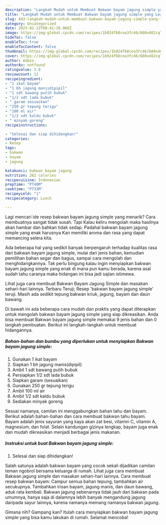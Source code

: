 ```yaml
---
description: "Langkah Mudah untuk Membuat Bakwan bayam jagung simple yang Lezat Sekali"
title: "Langkah Mudah untuk Membuat Bakwan bayam jagung simple yang Lezat Sekali"
slug: 843-langkah-mudah-untuk-membuat-bakwan-bayam-jagung-simple-yang-lezat-sekali
category: Uncategorized
date: 2023-02-22T00:41:20.066Z
image: https://img-global.cpcdn.com/recipes/1b924fb8cea3fc46/680x482cq70/bakwan-bayam-jagung-simple-foto-resep-utama.jpg
hideToc: false
enableToc: true
enableTocContent: false
thumbnail: https://img-global.cpcdn.com/recipes/1b924fb8cea3fc46/680x482cq70/bakwan-bayam-jagung-simple-foto-resep-utama.jpg
cover: https://img-global.cpcdn.com/recipes/1b924fb8cea3fc46/680x482cq70/bakwan-bayam-jagung-simple-foto-resep-utama.jpg
author: Admin
authorAv: notfound
ratingvalue: 3.8
reviewcount: 12
recipeingredient:
- "1 ikat bayam"
- "1 bh jagung manisdipipil"
- "1 sdt bawang putih bubuk"
- "1/2 sdt lada bubuk"
- " garam sesuaikan"
- "250 gr tepung terigu"
- "100 ml air"
- "1/2 sdt kaldu bubuk"
- " minyak goreng"
recipeinstructions:

- "Selesai dan siap dihidangkan!"
categories:
- Resep
tags:
- bakwan
- bayam
- jagung

katakunci: bakwan bayam jagung 
nutrition: 262 calories
recipecuisine: Indonesian
preptime: "PT40M"
cooktime: "PT33M"
recipeyield: "1"
recipecategory: Lunch

---
```



Lagi mencari ide resep bakwan bayam jagung simple yang menarik? Cara membuatnya sangat tidak susah. Tapi Kalau keliru mengolah maka hasilnya akan hambar dan bahkan tidak sedap. Padahal bakwan bayam jagung simple yang enak harusnya Kan memiliki aroma dan rasa yang dapat memancing selera kita.


Ada beberapa hal yang sedikit banyak berpengaruh terhadap kualitas rasa dari bakwan bayam jagung simple, mulai dari jenis bahan, kemudian pemilihan bahan segar dan bagus, sampai cara mengolah dan menghidangkannya. Tak perlu bingung kalau ingin menyiapkan bakwan bayam jagung simple yang enak di mana pun kamu berada, karena asal sudah tahu caranya maka hidangan ini bisa jadi sajian istimewa.

Lihat juga cara membuat Bakwan Bayam Jagung Simple dan masakan sehari-hari lainnya. Terbaru Teruji; Resep &#39;bakwan bayam jagung simple&#39; teruji. Masih ada sedikit tepung bakwan kriuk, jagung, bayam dan daun bawang.


Di bawah ini ada beberapa cara mudah dan praktis yang dapat diterapkan untuk mengolah bakwan bayam jagung simple yang siap dikreasikan. Anda bisa membuat Bakwan bayam jagung simple memakai 9 jenis bahan dan 0 langkah pembuatan. Berikut ini langkah-langkah untuk membuat hidangannya.

<!--inarticleads1-->

##### Bahan-bahan dan bumbu yang diperlukan untuk menyiapkan Bakwan bayam jagung simple:

1. Gunakan 1 ikat bayam
1. Siapkan 1 bh jagung manis(dipipil)
1. Ambil 1 sdt bawang putih bubuk
1. Persiapkan 1/2 sdt lada bubuk
1. Siapkan  garam (sesuaikan)
1. Gunakan 250 gr tepung terigu
1. Ambil 100 ml air
1. Ambil 1/2 sdt kaldu bubuk
1. Sediakan  minyak goreng


Sesuai namanya, camilan ini menggabungkan bahan tahu dan bayam. Berikut adalah bahan-bahan dan cara membuat bakwan tahu bayam. Bayam adalah jenis sayuran yang kaya akan zat besi, vitamin C, vitamin A, magnesium, dan folat. Selain kandungan gizinya lengkap, bayam juga enak dan mudah dikreasikan menjadi berbagai jenis makanan. 

<!--inarticleads2-->

##### Instruksi untuk buat Bakwan bayam jagung simple:


1. Selesai dan siap dihidangkan!

Salah satunya adalah bakwan bayam yang cocok sekali dijadikan camilan teman ngobrol bersama keluarga di rumah. Lihat juga cara membuat Bakwan jagung simple dan masakan sehari-hari lainnya. Cara membuat resep bakwan bayam: Campur semua bahan tepung, tambahkan air secukupnya. Tambahkan irisan bayam, jagung manis, dan daun bawang, aduk rata kembali. Bakwan jagung sebenarnya tidak jauh dari bakwan pada umumnya, hanya saja di dalamnya lebih banyak mengandung jagung daripada sayur lainnya, karena namanya memang namanya bakwan jagung. 

Gimana nih? Gampang kan? Itulah cara menyiapkan bakwan bayam jagung simple yang bisa kamu lakukan di rumah. Selamat mencoba!
